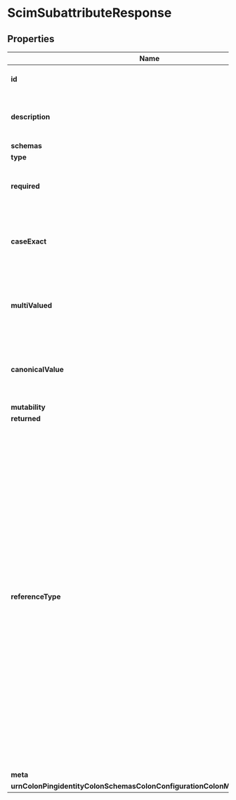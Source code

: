 

# ScimSubattributeResponse


## Properties

| Name | Type | Description | Notes |
|------------ | ------------- | ------------- | -------------|
|**id** | **String** | Name of the SCIM Subattribute |  |
|**description** | **String** | A description for this SCIM Subattribute |  [optional] |
|**schemas** | **List&lt;EnumscimSubattributeSchemaUrn&gt;** |  |  [optional] |
|**type** | **EnumscimSubattributeTypeProp** |  |  |
|**required** | **Boolean** | Specifies whether this sub-attribute is required. |  |
|**caseExact** | **Boolean** | Specifies whether the sub-attribute values are case sensitive. |  |
|**multiValued** | **Boolean** | Specifies whether this attribute may have multiple values. |  |
|**canonicalValue** | **List&lt;String&gt;** | Specifies the suggested canonical type values for the sub-attribute. |  [optional] |
|**mutability** | **EnumscimSubattributeMutabilityProp** |  |  |
|**returned** | **EnumscimSubattributeReturnedProp** |  |  |
|**referenceType** | **List&lt;String&gt;** | Specifies the SCIM resource types that may be referenced. This property is only applicable for sub-attributes that are of type &#39;reference&#39;. Valid values are: A SCIM resource type (e.g., &#39;User&#39; or &#39;Group&#39;), &#39;external&#39; - indicating the resource is an external resource (e.g., such as a photo), or &#39;uri&#39; - indicating that the reference is to a service endpoint or an identifier (such as a schema urn). |  [optional] |
|**meta** | [**MetaMeta**](MetaMeta.md) |  |  [optional] |
|**urnColonPingidentityColonSchemasColonConfigurationColonMessagesColon20** | [**MetaUrnPingidentitySchemasConfigurationMessages20**](MetaUrnPingidentitySchemasConfigurationMessages20.md) |  |  [optional] |



